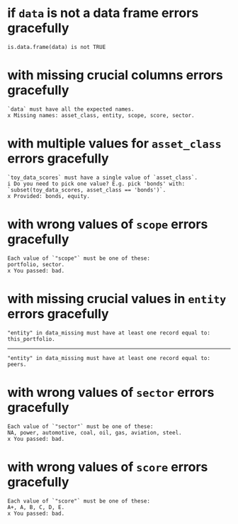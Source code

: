 # if `data` is not a data frame errors gracefully

    is.data.frame(data) is not TRUE

# with missing crucial columns errors gracefully

    `data` must have all the expected names.
    x Missing names: asset_class, entity, scope, score, sector.

# with multiple values for `asset_class` errors gracefully

    `toy_data_scores` must have a single value of `asset_class`.
    i Do you need to pick one value? E.g. pick 'bonds' with: `subset(toy_data_scores, asset_class == 'bonds')`.
    x Provided: bonds, equity.

# with wrong values of `scope` errors gracefully

    Each value of `"scope"` must be one of these:
    portfolio, sector.
    x You passed: bad.

# with missing crucial values in `entity` errors gracefully

    "entity" in data_missing must have at least one record equal to: this_portfolio.

---

    "entity" in data_missing must have at least one record equal to: peers.

# with wrong values of `sector` errors gracefully

    Each value of `"sector"` must be one of these:
    NA, power, automotive, coal, oil, gas, aviation, steel.
    x You passed: bad.

# with wrong values of `score` errors gracefully

    Each value of `"score"` must be one of these:
    A+, A, B, C, D, E.
    x You passed: bad.

